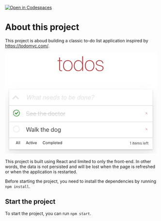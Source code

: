 [![Open in Codespaces](https://classroom.github.com/assets/launch-codespace-2972f46106e565e64193e422d61a12cf1da4916b45550586e14ef0a7c637dd04.svg)](https://classroom.github.com/open-in-codespaces?assignment_repo_id=15695457)
# About this project

This project is aboud building a classic to-do list application inspired by https://todomvc.com/. 

<img src="./design/demo-1.png" width="500" />

This project is built using React and limited to only the front-end. In other words, the data is not persisted and will be lost when the page is refreshed or when the application is restarted.

Before starting the project, you need to install the dependencies by running `npm install`.

## Start the project

To start the project, you can run `npm start`.
